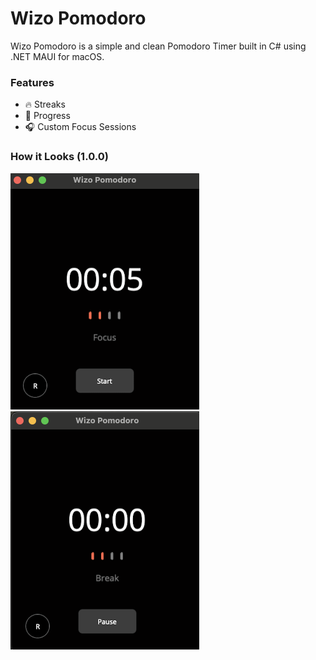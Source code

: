# Wizo Pomodoro

Wizo Pomodoro is a simple and clean Pomodoro Timer built in C# using .NET MAUI for macOS.

### Features
- 🔥 Streaks
- 📆 Progress
- 🎧 Custom Focus Sessions


### How it Looks (1.0.0)

![Example-1](examples/1.png)
![Example-2](examples/2.png)